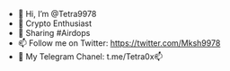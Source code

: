 - 👋 Hi, I’m @Tetra9978
- 👀 Crypto Enthusiast
- 💞️ Sharing #Airdops 
- 📫 Follow me on Twitter: https://twitter.com/Mksh9978
- 🌱 My Telegram Chanel: t.me/Tetra0x📫

<!---
Tetra9978/Tetra9978 is a ✨ special ✨ repository because its `README.md` (this file) appears on your GitHub profile.
You can click the Preview link to take a look at your changes.
--->
